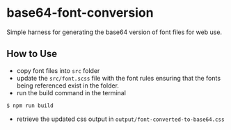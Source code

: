 # base64-font-conversion

Simple harness for generating the base64 version of font files for web use.


## How to Use

- copy font files into ```src``` folder
- update the ```src/font.scss``` file with the font rules ensuring that the fonts being referenced exist in the folder.
- run the build command in the terminal

```bash
$ npm run build
```

- retrieve the updated css output in ```output/font-converted-to-base64.css```
